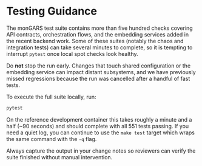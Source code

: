 # Testing Guidance

The monGARS test suite contains more than five hundred checks covering API
contracts, orchestration flows, and the embedding services added in the recent
backend work. Some of these suites (notably the chaos and integration tests)
can take several minutes to complete, so it is tempting to interrupt `pytest`
once local spot checks look healthy.

Do **not** stop the run early. Changes that touch shared configuration or the
embedding service can impact distant subsystems, and we have previously missed
regressions because the run was cancelled after a handful of fast tests.

To execute the full suite locally, run:

```bash
pytest
```

On the reference development container this takes roughly a minute and a half
(~90 seconds) and should complete with all 551 tests passing. If you need a
quiet log, you can continue to use the `make test` target which wraps the same
command with the `-q` flag.

Always capture the output in your change notes so reviewers can verify the
suite finished without manual intervention.
